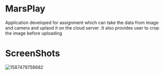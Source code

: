 # MarsPlay

Application developed for assignment which can take the data from image and camera and uplaod it on the cloud server .It also provides user to crop the image before uploading 

# ScreenShots

![1587479758682](https://user-images.githubusercontent.com/26081164/79879465-53e1c380-840c-11ea-8722-f09e16198fce.JPEG)
